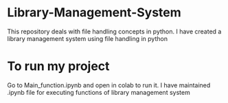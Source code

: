 # Library-Management-System

This repository deals with file handling concepts in python.
I have created a library management system using file handling in python

# To run my project
Go to Main_function.ipynb and open in colab to run it.
I have maintained .ipynb file for executing functions of library management system
